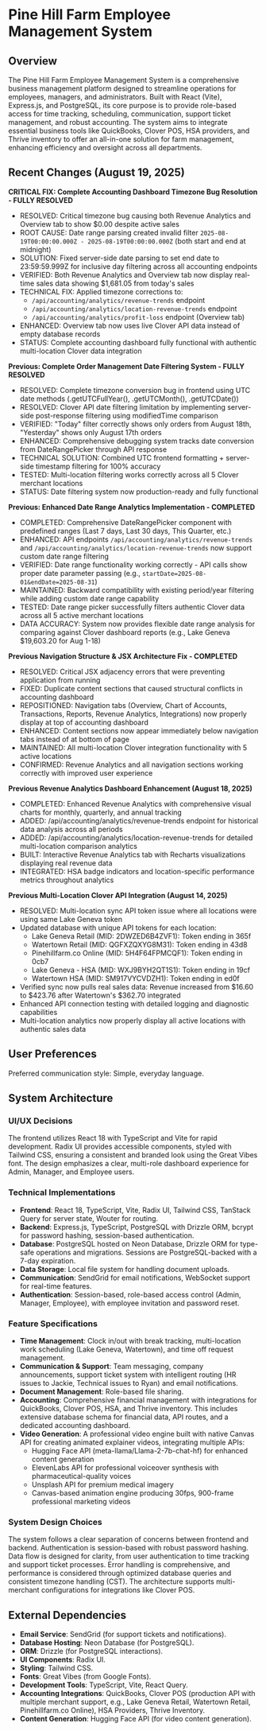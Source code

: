 # Pine Hill Farm Employee Management System

## Overview
The Pine Hill Farm Employee Management System is a comprehensive business management platform designed to streamline operations for employees, managers, and administrators. Built with React (Vite), Express.js, and PostgreSQL, its core purpose is to provide role-based access for time tracking, scheduling, communication, support ticket management, and robust accounting. The system aims to integrate essential business tools like QuickBooks, Clover POS, HSA providers, and Thrive inventory to offer an all-in-one solution for farm management, enhancing efficiency and oversight across all departments.

## Recent Changes (August 19, 2025)
**CRITICAL FIX: Complete Accounting Dashboard Timezone Bug Resolution - FULLY RESOLVED**
- RESOLVED: Critical timezone bug causing both Revenue Analytics and Overview tab to show $0.00 despite active sales
- ROOT CAUSE: Date range parsing created invalid filter `2025-08-19T00:00:00.000Z - 2025-08-19T00:00:00.000Z` (both start and end at midnight)
- SOLUTION: Fixed server-side date parsing to set end date to 23:59:59.999Z for inclusive day filtering across all accounting endpoints
- VERIFIED: Both Revenue Analytics and Overview tab now display real-time sales data showing $1,681.05 from today's sales
- TECHNICAL FIX: Applied timezone corrections to:
  * `/api/accounting/analytics/revenue-trends` endpoint
  * `/api/accounting/analytics/location-revenue-trends` endpoint  
  * `/api/accounting/analytics/profit-loss` endpoint (Overview tab)
- ENHANCED: Overview tab now uses live Clover API data instead of empty database records
- STATUS: Complete accounting dashboard fully functional with authentic multi-location Clover data integration

**Previous: Complete Order Management Date Filtering System - FULLY RESOLVED**
- RESOLVED: Complete timezone conversion bug in frontend using UTC date methods (.getUTCFullYear(), .getUTCMonth(), .getUTCDate())
- RESOLVED: Clover API date filtering limitation by implementing server-side post-response filtering using modifiedTime comparison
- VERIFIED: "Today" filter correctly shows only orders from August 18th, "Yesterday" shows only August 17th orders
- ENHANCED: Comprehensive debugging system tracks date conversion from DateRangePicker through API response
- TECHNICAL SOLUTION: Combined UTC frontend formatting + server-side timestamp filtering for 100% accuracy
- TESTED: Multi-location filtering works correctly across all 5 Clover merchant locations
- STATUS: Date filtering system now production-ready and fully functional

**Previous: Enhanced Date Range Analytics Implementation - COMPLETED**
- COMPLETED: Comprehensive DateRangePicker component with predefined ranges (Last 7 days, Last 30 days, This Quarter, etc.)
- ENHANCED: API endpoints `/api/accounting/analytics/revenue-trends` and `/api/accounting/analytics/location-revenue-trends` now support custom date range filtering
- VERIFIED: Date range functionality working correctly - API calls show proper date parameter passing (e.g., `startDate=2025-08-01&endDate=2025-08-31`)
- MAINTAINED: Backward compatibility with existing period/year filtering while adding custom date range capability
- TESTED: Date range picker successfully filters authentic Clover data across all 5 active merchant locations
- DATA ACCURACY: System now provides flexible date range analysis for comparing against Clover dashboard reports (e.g., Lake Geneva $19,603.20 for Aug 1-18)

**Previous Navigation Structure & JSX Architecture Fix - COMPLETED**
- RESOLVED: Critical JSX adjacency errors that were preventing application from running
- FIXED: Duplicate content sections that caused structural conflicts in accounting dashboard
- REPOSITIONED: Navigation tabs (Overview, Chart of Accounts, Transactions, Reports, Revenue Analytics, Integrations) now properly display at top of accounting dashboard
- ENHANCED: Content sections now appear immediately below navigation tabs instead of at bottom of page
- MAINTAINED: All multi-location Clover integration functionality with 5 active locations
- CONFIRMED: Revenue Analytics and all navigation sections working correctly with improved user experience

**Previous Revenue Analytics Dashboard Enhancement (August 18, 2025)**
- COMPLETED: Enhanced Revenue Analytics with comprehensive visual charts for monthly, quarterly, and annual tracking
- ADDED: /api/accounting/analytics/revenue-trends endpoint for historical data analysis across all periods
- ADDED: /api/accounting/analytics/location-revenue-trends for detailed multi-location comparison analytics
- BUILT: Interactive Revenue Analytics tab with Recharts visualizations displaying real revenue data
- INTEGRATED: HSA badge indicators and location-specific performance metrics throughout analytics

**Previous Multi-Location Clover API Integration (August 14, 2025)**
- RESOLVED: Multi-location sync API token issue where all locations were using same Lake Geneva token
- Updated database with unique API tokens for each location:
  * Lake Geneva Retail (MID: 2DWZED6B4ZVF1): Token ending in 365f
  * Watertown Retail (MID: QGFXZQXYG8M31): Token ending in 43d8  
  * Pinehillfarm.co Online (MID: 5H4F64FPMCQF1): Token ending in 0cb7
  * Lake Geneva - HSA (MID: WXJ9BYH2QT1S1): Token ending in 19cf
  * Watertown HSA (MID: SM917VYCVDZH1): Token ending in ed0f
- Verified sync now pulls real sales data: Revenue increased from $16.60 to $423.76 after Watertown's $362.70 integrated
- Enhanced API connection testing with detailed logging and diagnostic capabilities
- Multi-location analytics now properly display all active locations with authentic sales data

## User Preferences
Preferred communication style: Simple, everyday language.

## System Architecture

### UI/UX Decisions
The frontend utilizes React 18 with TypeScript and Vite for rapid development. Radix UI provides accessible components, styled with Tailwind CSS, ensuring a consistent and branded look using the Great Vibes font. The design emphasizes a clear, multi-role dashboard experience for Admin, Manager, and Employee users.

### Technical Implementations
- **Frontend**: React 18, TypeScript, Vite, Radix UI, Tailwind CSS, TanStack Query for server state, Wouter for routing.
- **Backend**: Express.js, TypeScript, PostgreSQL with Drizzle ORM, bcrypt for password hashing, session-based authentication.
- **Database**: PostgreSQL hosted on Neon Database, Drizzle ORM for type-safe operations and migrations. Sessions are PostgreSQL-backed with a 7-day expiration.
- **Data Storage**: Local file system for handling document uploads.
- **Communication**: SendGrid for email notifications, WebSocket support for real-time features.
- **Authentication**: Session-based, role-based access control (Admin, Manager, Employee), with employee invitation and password reset.

### Feature Specifications
- **Time Management**: Clock in/out with break tracking, multi-location work scheduling (Lake Geneva, Watertown), and time off request management.
- **Communication & Support**: Team messaging, company announcements, support ticket system with intelligent routing (HR issues to Jackie, Technical issues to Ryan) and email notifications.
- **Document Management**: Role-based file sharing.
- **Accounting**: Comprehensive financial management with integrations for QuickBooks, Clover POS, HSA, and Thrive inventory. This includes extensive database schema for financial data, API routes, and a dedicated accounting dashboard.
- **Video Generation**: A professional video engine built with native Canvas API for creating animated explainer videos, integrating multiple APIs:
  - Hugging Face API (meta-llama/Llama-2-7b-chat-hf) for enhanced content generation
  - ElevenLabs API for professional voiceover synthesis with pharmaceutical-quality voices
  - Unsplash API for premium medical imagery
  - Canvas-based animation engine producing 30fps, 900-frame professional marketing videos

### System Design Choices
The system follows a clear separation of concerns between frontend and backend. Authentication is session-based with robust password hashing. Data flow is designed for clarity, from user authentication to time tracking and support ticket processes. Error handling is comprehensive, and performance is considered through optimized database queries and consistent timezone handling (CST). The architecture supports multi-merchant configurations for integrations like Clover POS.

## External Dependencies

-   **Email Service**: SendGrid (for support tickets and notifications).
-   **Database Hosting**: Neon Database (for PostgreSQL).
-   **ORM**: Drizzle (for PostgreSQL interactions).
-   **UI Components**: Radix UI.
-   **Styling**: Tailwind CSS.
-   **Fonts**: Great Vibes (from Google Fonts).
-   **Development Tools**: TypeScript, Vite, React Query.
-   **Accounting Integrations**: QuickBooks, Clover POS (production API with multiple merchant support, e.g., Lake Geneva Retail, Watertown Retail, Pinehillfarm.co Online), HSA Providers, Thrive Inventory.
-   **Content Generation**: Hugging Face API (for video content generation).